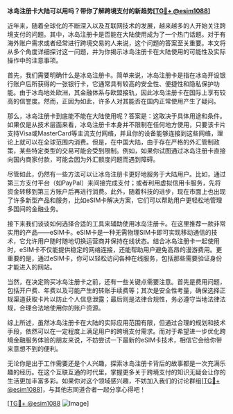 **冰岛注册卡大陆可以用吗？带你了解跨境支付的新趋势[[TG💪+ @esim1088](https://t.me/s/esim1088)]**

近年来，随着全球化的不断深入以及互联网技术的发展，越来越多的人开始关注跨境支付的问题。其中，冰岛注册卡是否能在大陆使用成为了一个热门话题。对于有海外账户需求或者经常进行跨境交易的人来说，这个问题的答案至关重要。本文将从多个角度详细探讨这一问题，并为你揭示冰岛注册卡在大陆使用的可能性及实际操作中的注意事项。

首先，我们需要明确什么是冰岛注册卡。简单来说，冰岛注册卡是指在冰岛开设银行账户后所获得的一张银行卡，它通常具有较高的安全性、便捷性和隐私保护功能。由于冰岛地处欧洲，其金融体系与欧盟接轨，因此冰岛注册卡在国际上享有较高的信誉度。然而，正因为如此，许多人对其能否在国内正常使用产生了疑问。

那么，冰岛注册卡到底能不能在大陆使用呢？答案是：这取决于具体用途和条件。如果仅是从技术层面来看，冰岛注册卡本身并不限制在任何地方使用，只要该卡片支持Visa或MasterCard等主流支付网络，并且你的设备能够连接到这些网络，理论上就可以在全球范围内消费。但是，在中国大陆，由于存在严格的外汇管制政策，某些特定类型的交易可能会受到限制。例如，如果你试图通过冰岛注册卡直接向国内商家付款，可能会因为外汇额度问题而遇到障碍。

尽管如此，仍然有一些方法可以让冰岛注册卡更好地服务于大陆用户。比如，通过第三方支付平台（如PayPal）来间接完成支付；或者利用虚拟信用卡服务，先将资金转移到第三方账户后再进行消费。此外，随着科技的进步，现在市面上也出现了许多新型产品和服务，比如eSIM卡解决方案，它们可以帮助用户更轻松地管理多国间的金融业务。

接下来我们谈谈如何选择合适的工具来辅助使用冰岛注册卡。在这里推荐一款非常实用的产品——eSIM卡。eSIM卡是一种无需物理SIM卡即可实现移动通信的技术，它允许用户随时随地切换运营商并保持在线状态。结合冰岛注册卡一起使用时，eSIM卡不仅能提供稳定的网络连接，还能帮助用户避免高昂的漫游费用。更重要的是，通过eSIM卡，你可以轻松访问各种在线服务，包括那些需要验证身份才能进入的网站。

当然，在决定购买冰岛注册卡之前，还有一些关键点需要注意。首先是费用问题，包括开户费、年费以及可能产生的转账手续费等；其次是安全性考量，确保选择正规渠道获取卡片以防止个人信息泄露；最后则是法律合规性，务必遵守当地法律法规，合理合法地使用你的账户资源。

综上所述，虽然冰岛注册卡在大陆的实际应用范围有限，但通过合理的规划和技术手段，依然可以在一定程度上满足用户的跨境支付需求。而对于希望进一步优化跨境金融服务体验的朋友来说，不妨尝试一下最新的eSIM卡技术，相信它会给你带来意想不到的便利。

无论你是出于工作需要还是个人兴趣，探索冰岛注册卡背后的故事都是一次充满乐趣的经历。在这个互联互通的时代里，掌握更多关于跨境支付的知识无疑会让你的生活更加丰富多彩。如果你对这个领域感兴趣，不妨加入我们的讨论群组[[TG💪+ @esim1088](https://t.me/s/esim1088)]，与其他志同道合者一起分享心得吧！

[[TG💪+ @esim1088](https://t.me/s/esim1088) ![Image](https://i.postimg.cc/4NQfJmqS/Snipaste-2025-05-13-00-14-12.png)]